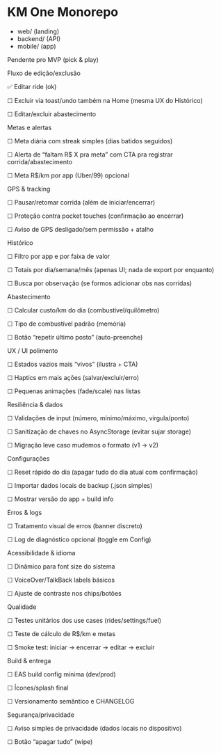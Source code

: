 # KM One Monorepo

- web/ (landing)
- backend/ (API)
- mobile/ (app)

Pendente pro MVP (pick & play)

Fluxo de edição/exclusão

✅ Editar ride (ok)

☐ Excluir via toast/undo também na Home (mesma UX do Histórico)

☐ Editar/excluir abastecimento

Metas e alertas

☐ Meta diária com streak simples (dias batidos seguidos)

☐ Alerta de “faltam R$ X pra meta” com CTA pra registrar corrida/abastecimento

☐ Meta R$/km por app (Uber/99) opcional

GPS & tracking

☐ Pausar/retomar corrida (além de iniciar/encerrar)

☐ Proteção contra pocket touches (confirmação ao encerrar)

☐ Aviso de GPS desligado/sem permissão + atalho

Histórico

☐ Filtro por app e por faixa de valor

☐ Totais por dia/semana/mês (apenas UI; nada de export por enquanto)

☐ Busca por observação (se formos adicionar obs nas corridas)

Abastecimento

☐ Calcular custo/km do dia (combustível/quilômetro)

☐ Tipo de combustível padrão (memória)

☐ Botão “repetir último posto” (auto-preenche)

UX / UI polimento

☐ Estados vazios mais “vivos” (ilustra + CTA)

☐ Haptics em mais ações (salvar/excluir/erro)

☐ Pequenas animações (fade/scale) nas listas

Resiliência & dados

☐ Validações de input (número, mínimo/máximo, vírgula/ponto)

☐ Sanitização de chaves no AsyncStorage (evitar sujar storage)

☐ Migração leve caso mudemos o formato (v1 → v2)

Configurações

☐ Reset rápido do dia (apagar tudo do dia atual com confirmação)

☐ Importar dados locais de backup (.json simples)

☐ Mostrar versão do app + build info

Erros & logs

☐ Tratamento visual de erros (banner discreto)

☐ Log de diagnóstico opcional (toggle em Config)

Acessibilidade & idioma

☐ Dinâmico para font size do sistema

☐ VoiceOver/TalkBack labels básicos

☐ Ajuste de contraste nos chips/botões

Qualidade

☐ Testes unitários dos use cases (rides/settings/fuel)

☐ Teste de cálculo de R$/km e metas

☐ Smoke test: iniciar → encerrar → editar → excluir

Build & entrega

☐ EAS build config mínima (dev/prod)

☐ Ícones/splash final

☐ Versionamento semântico e CHANGELOG

Segurança/privacidade

☐ Aviso simples de privacidade (dados locais no dispositivo)

☐ Botão “apagar tudo” (wipe)
